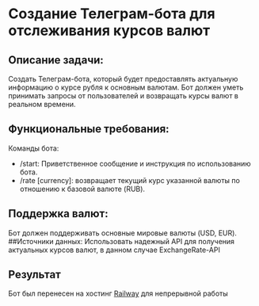 # Создание Телеграм-бота для отслеживания курсов валют
## Описание задачи:
Создать Телеграм-бота, который будет предоставлять актуальную информацию о курсе рубля к основным валютам. Бот должен уметь принимать запросы от пользователей и возвращать курсы валют в реальном времени.
## Функциональные требования:
Команды бота:
- /start: Приветственное сообщение и инструкция по использованию бота.  
- /rate [currency]: возвращает текущий курс указанной валюты по отношению к базовой валюте (RUB).  
## Поддержка валют:
Бот должен поддерживать основные мировые валюты (USD, EUR).
##Источники данных:
Использовать надежный API для получения актуальных курсов валют, в данном случае ExchangeRate-API
## Результат
Бот был перенесен на хостинг [Railway](https://railway.app) для непрерывной работы

